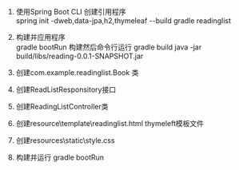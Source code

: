
1. 使用Spring Boot CLI 创建引用程序   
spring init -dweb,data-jpa,h2,thymeleaf --build gradle  readinglist

2. 构建并应用程序  
    gradle bootRun
  构建然后命令行运行
    gradle build
    java -jar build/libs/reading-0.0.1-SNAPSHOT.jar

3. 创建com.example.readinglist.Book 类
4. 创建ReadListResponsitory接口
5. 创建ReadingListController类
6. 创建resource\template\readinglist.html thymeleft模板文件
7. 创建resources\static\style.css
8. 构建并运行 gradle bootRun

